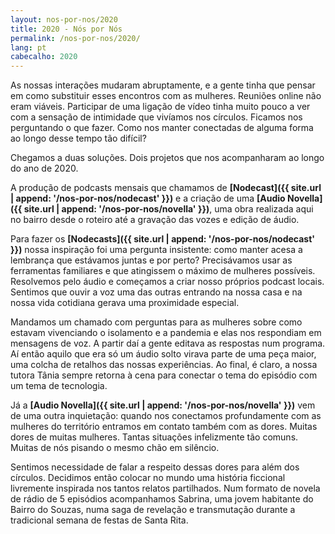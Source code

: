 ```yaml
---
layout: nos-por-nos/2020
title: 2020 - Nós por Nós
permalink: /nos-por-nos/2020/
lang: pt
cabecalho: 2020
---
```

As nossas interações mudaram abruptamente, e a gente tinha que pensar em como substituir esses encontros com as mulheres. Reuniões online não eram viáveis. Participar de uma ligação de vídeo tinha muito pouco a ver com a sensação de intimidade que vivíamos nos círculos. Ficamos nos perguntando o que fazer. Como nos manter conectadas de alguma forma ao longo desse tempo tão difícil?

Chegamos a duas soluções. Dois projetos que nos acompanharam ao longo do ano de 2020.

A produção de podcasts mensais que chamamos de **[Nodecast]({{ site.url | append: '/nos-por-nos/nodecast' }})** e a criação de uma **[Audio Novella]({{ site.url | append: '/nos-por-nos/novella' }})**, uma obra realizada aqui no bairro desde o roteiro até a gravação das vozes e edição de áudio.

Para fazer os **[Nodecasts]({{ site.url | append: '/nos-por-nos/nodecast' }})** nossa inspiração foi uma pergunta insistente: como manter acesa a lembrança que estávamos juntas e por perto? Precisávamos usar as ferramentas familiares e que atingissem o máximo de mulheres possíveis. Resolvemos pelo áudio e começamos a criar nosso próprios podcast locais. Sentimos que ouvir a voz uma das outras entrando na nossa casa e na nossa vida cotidiana gerava uma proximidade especial.

Mandamos um chamado com perguntas para as mulheres sobre como estavam vivenciando o isolamento e a pandemia e elas nos respondiam em mensagens de voz. A partir daí a gente editava as respostas num programa. Aí então aquilo que era só um áudio solto virava parte de uma peça maior, uma colcha de retalhos das nossas experiências. Ao final, é claro, a nossa tutora Tânia sempre retorna à cena para conectar o tema do episódio com um tema de tecnologia.

Já a **[Audio Novella]({{ site.url | append: '/nos-por-nos/novella' }})** vem de uma outra inquietação: quando nos conectamos profundamente com as mulheres do território entramos em contato também com as dores. Muitas dores de muitas mulheres. Tantas situações infelizmente tão comuns. Muitas de nós pisando o mesmo chão em silêncio.

Sentimos necessidade de falar a respeito dessas dores para além dos círculos. Decidimos então colocar no mundo uma história ficcional livremente inspirada nos tantos relatos partilhados. Num formato de novela de rádio de 5 episódios acompanhamos Sabrina, uma jovem habitante do Bairro do Souzas, numa saga de revelação e transmutação durante a tradicional semana de festas de Santa Rita.
